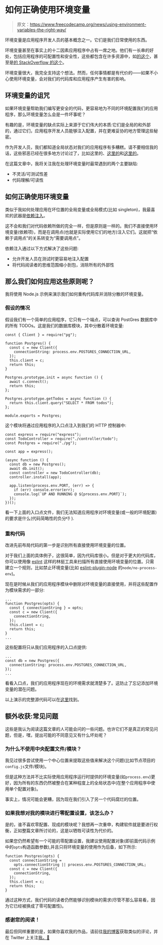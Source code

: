 # 如何正确使用环境变量

> 原文：<https://www.freecodecamp.org/news/using-environment-variables-the-right-way/>

环境变量是应用程序开发人员的基本概念之一。它们是我们日常使用的东西。

环境变量甚至在事实上的十二因素应用程序中占有一席之地。他们有一长串的好处，包括应用程序的可配置性和安全性，这些都包含在许多资源中，如[的这个](https://hyperlane.co/blog/the-benefits-of-environment-variables-and-how-to-use-them)，甚至是[的 StackOverflow 的这个](https://serverfault.com/questions/892481/what-are-the-advantages-of-putting-secret-values-of-a-website-as-environment-var)。

环境变量很大，我完全支持这个想法。然而，任何事情都是有代价的——如果不小心使用环境变量，会对我们的代码库和应用程序产生有害的影响。

## 环境变量的诅咒

如果环境变量帮助我们编写更安全的代码，更容易地为不同的环境配置我们的应用程序，那么环境变量怎么会是一件坏事呢？

有趣的是，环境变量的缺点实际上来源于它们伟大的本质:它们是全局的和外部的，通过它们，应用程序开发人员能够注入配置，并在更难妥协的地方管理这些秘密。

作为开发人员，我们都知道全局状态对我们的应用程序有多糟糕。请不要相信我的话，这些邪恶已经在很多地方讨论过了，比如这里的、[这里的](https://thevaluable.dev/global-variable-explained/)和[这里的](https://stackoverflow.com/questions/19209468/why-is-global-state-bad)。

在这篇文章中，我将关注我在处理环境变量时最常遇到的两个主要缺陷:

*   不灵活/可测试性差
*   代码理解/可读性

## 如何正确使用环境变量

类似于我如何处理应用在坏位置的全局变量或全局模式(比如 singleton)，我最喜欢的武器是[依赖注入](https://en.wikipedia.org/wiki/Dependency_injection)。

这不会和我们对代码依赖所做的完全一样，但是原则是一样的。我们不直接使用环境变量(依赖项)，而是在调用点(也就是实际使用它们的地方)注入它们。这就把“依赖于调用点”的关系转变为“需要调用点”。

依赖注入通过以下方式解决了这些问题:

*   允许开发人员在测试时更容易地注入配置
*   将代码阅读者的思维范围缩小到包，消除所有的外部性

## 那么我们如何应用这些原则呢？

我将使用 Node.js 示例来演示我们如何重构代码库并消除分散的环境变量。

### 假设的情况

假设我们有一个简单的应用程序，它只有一个端点，可以查询 PostGres 数据库中的所有 TODOs。这是我们的数据库模块，其中分散着环境变量:

```
const { Client } = require("pg");

function Postgres() {
  const c = new Client({
    connectionString: process.env.POSTGRES_CONNECTION_URL,
  });
  this.client = c;
  return this;
}

Postgres.prototype.init = async function () {
  await c.connect();
  return this;
};

Postgres.prototype.getTodos = async function () {
  return this.client.query("SELECT * FROM todos");
};

module.exports = Postgres; 
```

这个模块将通过应用程序的入口点注入到我们的 HTTP 控制器中:

```
const express = require("express");
const TodoController = require("./controller/todo");
const Postgres = require("./pg");

const app = express();

(async function () {
  const db = new Postgres();
  await db.init();
  const controller = new TodoController(db);
  controller.install(app);

  app.listen(process.env.PORT, (err) => {
    if (err) console.error(err);
    console.log(`UP AND RUNNING @ ${process.env.PORT}`);
  });
})(); 
```

看一下上面的入口点文件，我们无法知道应用程序对环境变量(或一般的环境配置)的要求是什么(代码简略性的负分👎 ).

### 重构代码

改进先前布局代码的第一步是识别所有直接使用环境变量的位置。

对于我们上面的具体例子，这很简单，因为代码库很小。但是对于更大的代码库，你可以使用像 [eslint](https://github.com/eslint/eslint) 这样的林挺工具来扫描所有直接使用环境变量的位置。只需建立一个规则，比如禁止环境变量(比如 [eslint-plugin-node](https://github.com/mysticatea/eslint-plugin-node#readme) 的`node/no-process-env`)。

现在是时候从我们的应用程序模块中删除对环境变量的直接使用，并将这些配置作为模块需求的一部分:

```
...
function Postgres(opts) {
  const { connectionString } = opts;
  const c = new Client({
    connectionString,
  });
  this.client = c;
  return this;
}
... 
```

这些配置将只从我们应用程序的入口点提供:

```
...
const db = new Postgres({
  connectionString: process.env.POSTGRES_CONNECTION_URL,
});
... 
```

看看入口点，我们的应用程序现在的环境需求就清楚多了。这防止了忘记添加环境变量的潜在问题。

以上演示的完整源代码可以在[这里](https://github.com/stanleynguyen/dispelling-environment-variable-curse-demo)找到。

## 额外收获:常见问题

这些是我认为阅读这篇文章的人可能会问的一些问题。也许它们不是真正的常见问题，但是，嘿，提出可能的不同意见又有什么坏处呢？

### 为什么不使用中央配置文件/模块？

我见过很多尝试使用一个中心位置来提取这些值来解决这个问题(比如节点项目的`config.js`文件/模块)。

但是这种方法并不比实际使用应用程序运行时提供的环境变量(如`process.env`)更好，因为所有的东西仍然被整合在某种程度上的全局状态中(在整个应用程序中使用单个配置对象)。

事实上，情况可能会更糟，因为现在我们引入了另一个代码腐烂的位置。

### 如果我想对我的模块进行零配置设置，该怎么办？

是的，谁不喜欢零配置、现成的模块呢？我想再一次重申，构建软件就是要进行权衡，正如整篇文章所讨论的，这是以牺牲可读性为代价的。

如果您仍然希望有一个可能的零配置设置，我建议使用配置对象(即前面代码示例中的`opts`构造函数参数),并且只将环境变量的使用作为后备，如下所示:

```
function Postgres(opts) {
  const connectionString =
    opts.connectionString || process.env.POSTGRES_CONNECTION_URL;
  const c = new Client({
    connectionString,
  });
  this.client = c;
  return this;
} 
```

通过这种方式，我们代码的读者仍然能够识别模块的需求(尽管不那么容易看，因为它已经被换成了零可配置性)。

### 感谢您的阅读！

最后但同样重要的是，如果你喜欢我的作品，请前往[我的博客](https://blog.stanleynguyen.me/)获取类似的评论，并在 Twitter 上关注[我。🎉](https://twitter.com/stanley_ngn)
